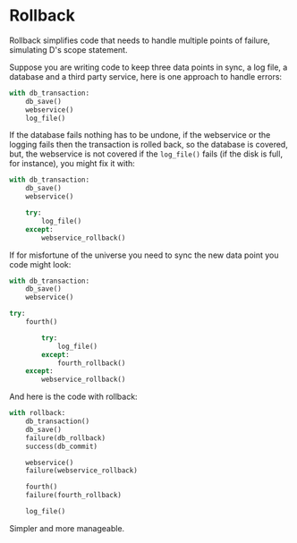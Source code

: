 Rollback
========

Rollback simplifies code that needs to handle multiple points of failure,
simulating D's scope statement.

Suppose you are writing code to keep three data points in sync, a log file, a
database and a third party service, here is one approach to handle errors:

```python
with db_transaction:
    db_save()
    webservice()
    log_file()
```

If the database fails nothing has to be undone, if the webservice or the
logging fails then the transaction is rolled back, so the database is covered,
but, the webservice is not covered if the `log_file()` fails (if the disk is
full, for instance), you might fix it with:

```python
with db_transaction:
    db_save()
    webservice()

    try:
        log_file()
    except:
        webservice_rollback()
```

If for misfortune of the universe you need to sync the new data point you code
might look:

```python
with db_transaction:
    db_save()
    webservice()

try:
    fourth()

        try:
            log_file()
        except:
            fourth_rollback()
    except:
        webservice_rollback()
```

And here is the code with rollback:

```python
with rollback:
    db_transaction()
    db_save()
    failure(db_rollback)
    success(db_commit)

    webservice()
    failure(webservice_rollback)

    fourth()
    failure(fourth_rollback)

    log_file()
```

Simpler and more manageable.
